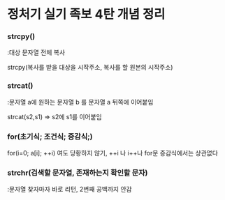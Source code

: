 # 정처기 실기 족보 4탄 개념 정리

### strcpy()

:대상 문자열 전체 복사

strcpy(복사를 받을 대상을 시작주소, 복사를 할 원본의 시작주소)

### strcat()

:문자열 a에 원하는 문자열 b 를 문자열 a 뒤쪽에 이어붙임

strcat(s2,s1) ⇒ s2에 s1를 이어붙임

### for(초기식; 조건식; 증감식;)

for(i=0; a[i]; ++i) 여도 당황하지 않기, ++i 나 i++나 for문 증감식에서는 상관없다

### strchr(검색할 문자열, 존재하는지 확인할 문자)

:문자열 찾자마자 바로 리턴, 2번째 공백까지 안감

